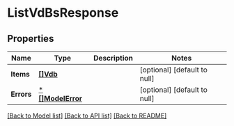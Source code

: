# ListVdBsResponse

## Properties
Name | Type | Description | Notes
------------ | ------------- | ------------- | -------------
**Items** | [**[]Vdb**](VDB.md) |  | [optional] [default to null]
**Errors** | [***[]ModelError**](array.md) |  | [optional] [default to null]

[[Back to Model list]](../README.md#documentation-for-models) [[Back to API list]](../README.md#documentation-for-api-endpoints) [[Back to README]](../README.md)

